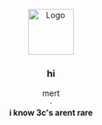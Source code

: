 <br />
<div align="center">
  <a href="https://github.com/othneildrew/Best-README-Template">
    <img src="images/logo.png" alt="Logo" width="80" height="80">
  </a>

  <h3 align="center">hi</h3>

  <p align="center">
    mert<br />
    ·<br />
    <strong>i know 3c's arent rare
  


  </p>
</div>
